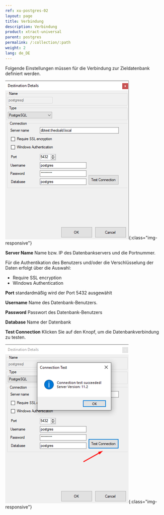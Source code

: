 ```yaml
---
ref: xu-postgres-02
layout: page
title: Verbindung
description: Verbindung
product: xtract-universal
parent: postgres
permalink: /:collection/:path
weight: 2
lang: de_DE
---
```


Folgende Einstellungen müssen für die Verbindung zur Zieldatenbank definiert werden.

![DESTINATION DETAILS](/img/content/xu/postgres_destination_details.png){:class="img-responsive"}


**Server Name**
Name bzw. IP des Datenbankservers und die Portnummer.

Für die Authentikation des Benutzers und/oder die Verschlüsselung der Daten erfolgt über die Auswahl:

- Require SSL encryption 
- Windows Authentication

**Port**
standardmäßig wird der Port 5432 ausgewählt

**Username**
Name des Datenbank-Benutzers.

**Password**
Passwort des Datenbank-Benutzers

**Database**
Name der Datenbank

**Test Connection**
Klicken Sie auf den Knopf, um die Datenbankverbindung zu testen.

![DESTINATION DETAILS](/img/content/xu/postgres_test_connection.png){:class="img-responsive"}